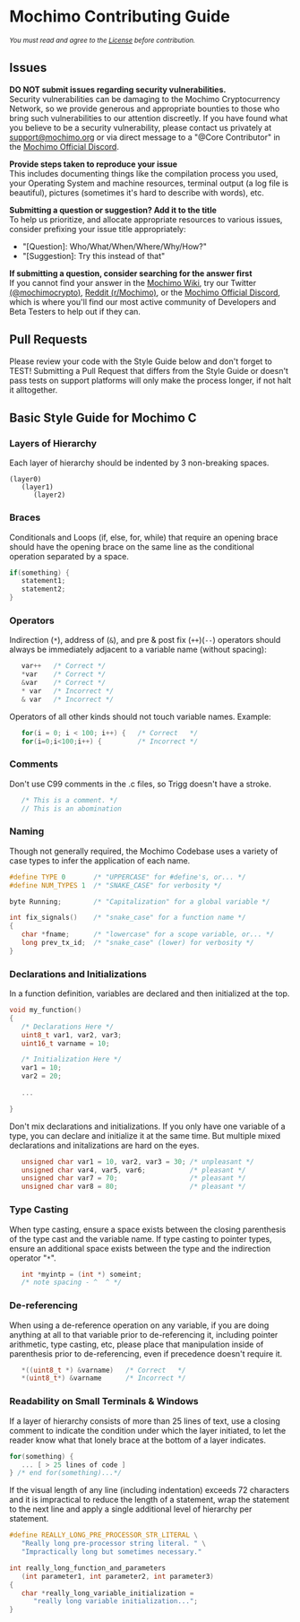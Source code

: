 # Mochimo Contributing Guide

<sup>*You must read and agree to the [License](LICENSE.PDF) before contribution.*</sup>

## Issues

**DO NOT submit issues regarding security vulnerabilities.**<br />
Security vulnerabilities can be damaging to the Mochimo Cryptocurrency Network, so we provide generous and appropriate bounties to those who bring such vulnerabilities to our attention discreetly. If you have found what you believe to be a security vulnerability, please contact us privately at [support@mochimo.org](mailto:support@mochimo.org) or via direct message to a "@Core Contributor" in the [Mochimo Official Discord](https://discord.mochimo.org).

**Provide steps taken to reproduce your issue**<br />
This includes documenting things like the compilation process you used, your Operating System and machine resources, terminal output (a log file is beautiful), pictures (sometimes it's hard to describe with words), etc.

**Submitting a question or suggestion? Add it to the title**<br />
To help us prioritize, and allocate appropriate resources to various issues, consider prefixing your issue title appropriately:
- "[Question]: Who/What/When/Where/Why/How?"
- "[Suggestion]: Try this instead of that"

**If submitting a question, consider searching for the answer first**<br />
If you cannot find your answer in the [Mochimo Wiki](http://www.mochiwiki.com), try our Twitter [(@mochimocrypto)](https://twitter.com/mochimocrypto?lang=en), [Reddit (r/Mochimo)](https://www.reddit.com/r/mochimo/), or the [Mochimo Official Discord](https://discord.mochimo.org), which is where you'll find our most active community of Developers and Beta Testers to help out if they can.

## Pull Requests

Please review your code with the Style Guide below and don't forget to TEST! Submitting a Pull Request that differs from the Style Guide or doesn't pass tests on support platforms will only make the process longer, if not halt it alltogether.

## Basic Style Guide for Mochimo C

### Layers of Hierarchy

Each layer of hierarchy should be indented by 3 non-breaking spaces.

```
(layer0)
   (layer1)
      (layer2)
```

### Braces

Conditionals and Loops (if, else, for, while) that require an opening brace should have the opening brace on the same line as the conditional operation separated by a space.

```c
if(something) {
   statement1;
   statement2;
}
```

### Operators

Indirection (`*`), address of (`&`), and pre & post fix (`++`)(`--`) operators should always be immediately adjacent to a variable name (without spacing):

```c
   var++   /* Correct */
   *var    /* Correct */
   &var    /* Correct */
   * var   /* Incorrect */
   & var   /* Incorrect */
```

Operators of all other kinds should not touch variable names. Example:

```c
   for(i = 0; i < 100; i++) {   /* Correct   */
   for(i=0;i<100;i++) {         /* Incorrect */
```

### Comments

Don't use C99 comments in the .c files, so Trigg doesn't have a stroke.

```c
   /* This is a comment. */
   // This is an abomination
```

### Naming

Though not generally required, the Mochimo Codebase uses a variety of case types to infer the application of each name.

```c
#define TYPE 0       /* "UPPERCASE" for #define's, or... */
#define NUM_TYPES 1  /* "SNAKE_CASE" for verbosity */

byte Running;        /* "Capitalization" for a global variable */

int fix_signals()    /* "snake_case" for a function name */
{
   char *fname;      /* "lowercase" for a scope variable, or... */
   long prev_tx_id;  /* "snake_case" (lower) for verbosity */
}
```

### Declarations and Initializations

In a function definition, variables are declared and then initialized at the top.

```c
void my_function()
{
   /* Declarations Here */
   uint8_t var1, var2, var3;
   uint16_t varname = 10;

   /* Initialization Here */
   var1 = 10;
   var2 = 20;
 
   ...

}
```

Don't mix declarations and initializations. If you only have one variable of a type, you can declare and initialize it at the same time. But multiple mixed declarations and initalizations are hard on the eyes.

```c
   unsigned char var1 = 10, var2, var3 = 30; /* unpleasant */
   unsigned char var4, var5, var6;           /* pleasant */
   unsigned char var7 = 70;                  /* pleasant */
   unsigned char var8 = 80;                  /* pleasant */
```


### Type Casting

When type casting, ensure a space exists between the closing parenthesis of the type cast and the variable name. If type casting to pointer types, ensure an additional space exists between the type and the indirection operator "`*`".

```c
   int *myintp = (int *) someint;
   /* note spacing - ^  ^ */
```

### De-referencing

When using a de-reference operation on any variable, if you are doing anything at all to that variable prior to de-referencing it, including pointer arithmetic, type casting, etc, please place that manipulation inside of parenthesis prior to de-referencing, even if precedence doesn't require it.

```c
   *((uint8_t *) &varname)   /* Correct   */
   *(uint8_t*) &varname      /* Incorrect */
```

### Readability on Small Terminals & Windows

If a layer of hierarchy consists of more than 25 lines of text, use a closing comment to indicate the condition under which the layer initiated, to let the reader know what that lonely brace at the bottom of a layer indicates.

```c
for(something) {
   ... [ > 25 lines of code ]
} /* end for(something)...*/
```

If the visual length of any line (including indentation) exceeds 72 characters and it is impractical to reduce the length of a statement, wrap the statement to the next line and apply a single additional level of hierarchy per statement.

```c
#define REALLY_LONG_PRE_PROCESSOR_STR_LITERAL \
   "Really long pre-processor string literal. " \
   "Impractically long but sometimes necessary."

int really_long_function_and_parameters
   (int parameter1, int parameter2, int parameter3)
{
   char *really_long_variable_initialization =
      "really long variable initialization...";
}
```
